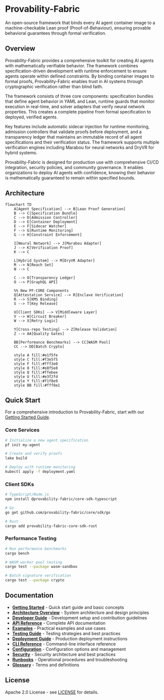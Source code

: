 # Provability-Fabric

An open-source framework that binds every AI agent container image to a machine-checkable Lean proof (Proof-of-Behaviour), ensuring provable behavioral guarantees through formal verification.

## Overview

Provability-Fabric provides a comprehensive toolkit for creating AI agents with mathematically verifiable behavior. The framework combines specification-driven development with runtime enforcement to ensure agents operate within defined constraints. By binding container images to formal proofs, Provability-Fabric enables trust in AI systems through cryptographic verification rather than blind faith.

The framework consists of three core components: specification bundles that define agent behavior in YAML and Lean, runtime guards that monitor execution in real-time, and solver adapters that verify neural network properties. This creates a complete pipeline from formal specification to deployed, verified agents.

Key features include automatic sidecar injection for runtime monitoring, admission controllers that validate proofs before deployment, and a transparency ledger that maintains an immutable record of all agent specifications and their verification status. The framework supports multiple verification engines including Marabou for neural networks and DryVR for hybrid systems.

Provability-Fabric is designed for production use with comprehensive CI/CD integration, security policies, and community governance. It enables organizations to deploy AI agents with confidence, knowing their behavior is mathematically guaranteed to remain within specified bounds.

## Architecture

```mermaid
flowchart TD
    A[Agent Specification] --> B[Lean Proof Generation]
    B --> C[Specification Bundle]
    C --> D[Admission Controller]
    D --> E[Container Deployment]
    E --> F[Sidecar Watcher]
    F --> G[Runtime Monitoring]
    G --> H[Constraint Enforcement]

    I[Neural Network] --> J[Marabou Adapter]
    J --> K[Verification Proof]
    K --> C

    L[Hybrid System] --> M[DryVR Adapter]
    M --> N[Reach Set]
    N --> C

    C --> O[Transparency Ledger]
    O --> P[GraphQL API]

    %% New PF-CORE Components
    Q[Attestation Service] --> R[Enclave Verification]
    R --> S[KMS Binding]
    S --> T[Key Release]

    U[Client SDKs] --> V[Middleware Layer]
    V --> W[Circuit Breaker]
    W --> X[Retry Logic]

    Y[Cross-repo Testing] --> Z[Release Validation]
    Z --> AA[Quality Gates]

    BB[Performance Benchmarks] --> CC[WASM Pool]
    CC --> DD[Batch Crypto]

    style A fill:#e1f5fe
    style C fill:#f3e5f5
    style F fill:#fff3e0
    style O fill:#e8f5e8
    style Q fill:#ffebee
    style U fill:#e3f2fd
    style Y fill:#f1f8e9
    style BB fill:#fff8e1
```

## Quick Start

For a comprehensive introduction to Provability-Fabric, start with our [Getting Started Guide](getting-started.md).

### Core Services
```bash
# Initialize a new agent specification
pf init my-agent

# Create and verify proofs
lake build

# Deploy with runtime monitoring
kubectl apply -f deployment.yaml
```

### Client SDKs
```bash
# TypeScript/Node.js
npm install @provability-fabric/core-sdk-typescript

# Go
go get github.com/provability-fabric/core/sdk/go

# Rust
cargo add provability-fabric-core-sdk-rust
```

### Performance Testing
```bash
# Run performance benchmarks
cargo bench

# WASM worker pool testing
cargo test --package wasm-sandbox

# Batch signature verification
cargo test --package crypto
```

## Documentation

- **[Getting Started](getting-started.md)** - Quick start guide and basic concepts
- **[Architecture Overview](architecture.md)** - System architecture and design principles
- **[Developer Guide](developer-guide.md)** - Development setup and contribution guidelines
- **[API Reference](api-reference.md)** - Complete API documentation
- **[Examples](examples.md)** - Practical examples and use cases
- **[Testing Guide](testing-guide.md)** - Testing strategies and best practices
- **[Deployment Guide](deployment-guide.md)** - Production deployment instructions
- **[CLI Reference](cli-reference.md)** - Command-line interface reference
- **[Configuration](configuration.md)** - Configuration options and management
- **[Security](security/README.md)** - Security architecture and best practices
- **[Runbooks](runbooks/README.md)** - Operational procedures and troubleshooting
- **[Glossary](glossary.md)** - Terms and definitions

## License

Apache 2.0 License - see [LICENSE](../LICENSE) for details.

